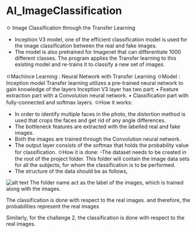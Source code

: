# AI_ImageClassification
ㅇ Image Classification through the Transfer Learning
  - Inception V3 model, one of the efficient classification model is used for the image classification between the real and fake images.
- The model is also pretrained for Imagenet that can differentiate 1000 different classes. The program applies the Transfer learning to this existing model and re-trains it to classify a new set of images.

ㅇMachince Learning : Neural Network with Transfer Learning
ㅇModel : Inception model 
Transfer learning utilizes a pre-trained neural network to gain knowledge of the layers
Inception V3 layer has two part:
  •	Feature extraction part with a Convolution neural network.
  •	Classification part with fully-connected and softmax layers.
ㅇHow it works:
  - In order to identify multiple faces in the photo, the distortion method is used that crops the faces and get rid of any angle differences.
  - The bottleneck features are extracted with the labelled real and fake images.
  - Both the images are trained through the Convolution neural network.
  - The output layer consists of the softmax that holds the probability value for classification.
ㅇHow it is done:
  -The dataset needs to be created in the root of the project folder. This folder will contain the image data sets for all the subjects, for whom the classification is to be performed.
  - The structure of the data should be as follows, 

![alt text](https://github.com/Sara-ML/AI_ImageClassification/img.png)
The folder name act as the label of the images, which is trained along with the images.

The classification is done with respect to the real images. and therefore, the probabilities represent the real images

Similarly, for the challenge 2, the classification is done with respect to the real images.

